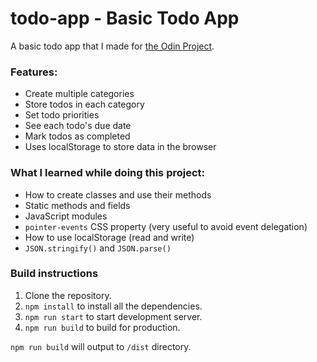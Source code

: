 # todo-app - Basic Todo App
A basic todo app that I made for [the Odin Project](https://www.theodinproject.com/lessons/node-path-javascript-todo-list).

### Features:
- Create multiple categories
- Store todos in each category
- Set todo priorities
- See each todo's due date
- Mark todos as completed
- Uses localStorage to store data in the browser

### What I learned while doing this project:

- How to create classes and use their methods
- Static methods and fields
- JavaScript modules
- `pointer-events` CSS property (very useful to avoid event delegation)
- How to use localStorage (read and write)
- `JSON.stringify()` and `JSON.parse()`

### Build instructions

1. Clone the repository.
2. `npm install` to install all the dependencies.
3. `npm run start` to start development server.
4. `npm run build` to build for production.

`npm run build` will output to `/dist` directory.
